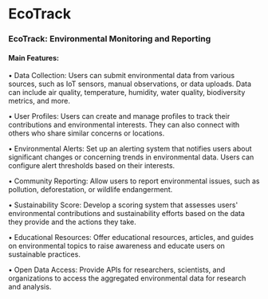 # EcoTrack

### EcoTrack:	Environmental	Monitoring	and	Reporting	 

#### Main Features:

• Data Collection: Users can submit environmental data from various sources, such as IoT 
sensors, manual observations, or data uploads. Data can include air quality, temperature, 
humidity, water quality, biodiversity metrics, and more.

• User Profiles: Users can create and manage profiles to track their contributions and 
environmental interests. They can also connect with others who share similar concerns 
or locations.

• Environmental Alerts: Set up an alerting system that notifies users about significant 
changes or concerning trends in environmental data. Users can configure alert thresholds 
based on their interests.

• Community Reporting: Allow users to report environmental issues, such as pollution, 
deforestation, or wildlife endangerment.

• Sustainability Score: Develop a scoring system that assesses users' environmental 
contributions and sustainability efforts based on the data they provide and the actions 
they take.

• Educational Resources: Offer educational resources, articles, and guides on 
environmental topics to raise awareness and educate users on sustainable practices.

• Open Data Access: Provide APIs for researchers, scientists, and organizations to access 
the aggregated environmental data for research and analysis.

